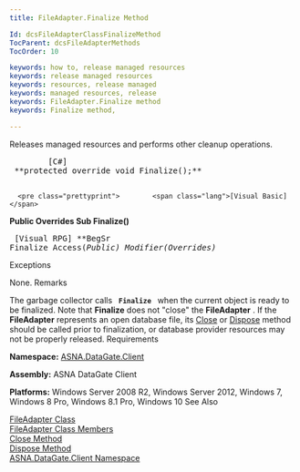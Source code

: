 ```yaml
---
title: FileAdapter.Finalize Method

Id: dcsFileAdapterClassFinalizeMethod
TocParent: dcsFileAdapterMethods
TocOrder: 10

keywords: how to, release managed resources
keywords: release managed resources
keywords: resources, release managed
keywords: managed resources, release
keywords: FileAdapter.Finalize method
keywords: Finalize method,

---
```


Releases managed resources and performs other cleanup operations.
<pre class="prettyprint">        <span class="lang">[C#]</span>
 **protected override void Finalize();** 
      </pre>
      <pre class="prettyprint">        <span class="lang">[Visual Basic] </span>
 **Public Overrides Sub Finalize()** 
      </pre>
      <pre class="prettyprint">
        <span class="lang">[Visual RPG]</span>
 **BegSr Finalize Access(*Public) Modifier(*Overrides)**    </pre>

Exceptions

None. 
Remarks

The garbage collector calls <code> **Finalize** </code> when the current object is ready to be finalized. Note that **Finalize** does not "close" the **FileAdapter** . If the <span> **FileAdapter** </span> represents an open database file, its [Close](dcsFileAdapterClassCloseMethod.html) or [Dispose](dcsFileAdapterClassDisposeMethod.html) method should be called prior to finalization, or database provider resources may not be properly released.
Requirements

**Namespace:** [ASNA.DataGate.Client](dcsDataGateClientNamespace.html) 

**Assembly:** ASNA DataGate Client

**Platforms:** Windows Server 2008 R2, Windows Server 2012, Windows 7, Windows 8 Pro, Windows 8.1 Pro, Windows 10
See Also

[FileAdapter Class](dcsFileAdapterClass.html) <br /> [ FileAdapter Class Members](dcsFileAdapterMembers.html) <br /> [Close Method](dcsFileAdapterClassCloseMethod.html) <span><br /> [Dispose Method](dcsFileAdapterClassDisposeMethod.html) <br /> </span> <span>[ASNA.DataGate.Client Namespace](dcsDataGateClientNamespace.html)</span>
